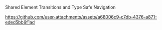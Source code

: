 Shared Element Transitions and Type Safe Navigation

https://github.com/user-attachments/assets/a68006c9-c7db-4376-a871-eded5bb6f1ad

